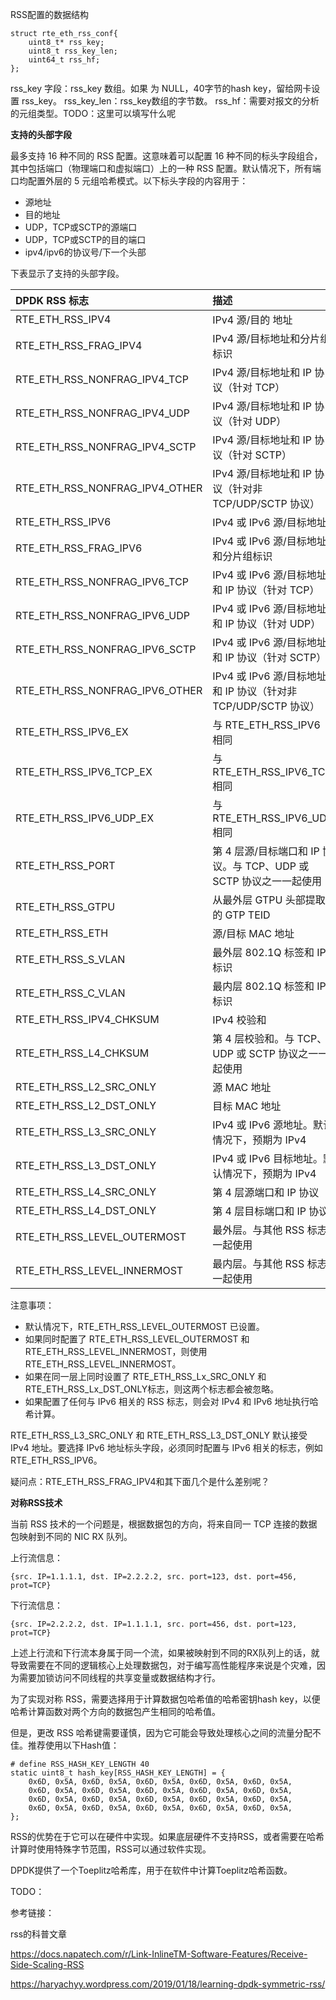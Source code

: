 RSS配置的数据结构

```
struct rte_eth_rss_conf{
	uint8_t* rss_key;
	uint8_t rss_key_len;
	uint64_t rss_hf;
};
```

rss_key 字段：rss_key 数组。如果 为 NULL，40字节的hash key，留给网卡设置 rss_key。
rss_key_len：rss_key数组的字节数。
rss_hf：需要对报文的分析的元组类型。TODO：这里可以填写什么呢



**支持的头部字段**

最多支持 16 种不同的 RSS 配置。这意味着可以配置 16 种不同的标头字段组合，其中包括端口（物理端口和虚拟端口）上的一种 RSS 配置。默认情况下，所有端口均配置外层的 5 元组哈希模式。以下标头字段的内容用于：

- 源地址
- 目的地址
- UDP，TCP或SCTP的源端口
- UDP，TCP或SCTP的目的端口
- ipv4/ipv6的协议号/下一个头部

下表显示了支持的头部字段。

| DPDK RSS 标志                  | 描述                                                         |
| :----------------------------- | :----------------------------------------------------------- |
| RTE_ETH_RSS_IPV4               | IPv4 源/目的 地址                                            |
| RTE_ETH_RSS_FRAG_IPV4          | IPv4 源/目标地址和分片组标识                                 |
| RTE_ETH_RSS_NONFRAG_IPV4_TCP   | IPv4 源/目标地址和 IP 协议（针对 TCP）                       |
| RTE_ETH_RSS_NONFRAG_IPV4_UDP   | IPv4 源/目标地址和 IP 协议（针对 UDP）                       |
| RTE_ETH_RSS_NONFRAG_IPV4_SCTP  | IPv4 源/目标地址和 IP 协议（针对 SCTP）                      |
| RTE_ETH_RSS_NONFRAG_IPV4_OTHER | IPv4 源/目标地址和 IP 协议（针对非 TCP/UDP/SCTP 协议）       |
| RTE_ETH_RSS_IPV6               | IPv4 或 IPv6 源/目标地址                                     |
| RTE_ETH_RSS_FRAG_IPV6          | IPv4 或 IPv6 源/目标地址和分片组标识                         |
| RTE_ETH_RSS_NONFRAG_IPV6_TCP   | IPv4 或 IPv6 源/目标地址和 IP 协议（针对 TCP）               |
| RTE_ETH_RSS_NONFRAG_IPV6_UDP   | IPv4 或 IPv6 源/目标地址和 IP 协议（针对 UDP）               |
| RTE_ETH_RSS_NONFRAG_IPV6_SCTP  | IPv4 或 IPv6 源/目标地址和 IP 协议（针对 SCTP）              |
| RTE_ETH_RSS_NONFRAG_IPV6_OTHER | IPv4 或 IPv6 源/目标地址和 IP 协议（针对非 TCP/UDP/SCTP 协议） |
| RTE_ETH_RSS_IPV6_EX            | 与 RTE_ETH_RSS_IPV6 相同                                     |
| RTE_ETH_RSS_IPV6_TCP_EX        | 与 RTE_ETH_RSS_IPV6_TCP 相同                                 |
| RTE_ETH_RSS_IPV6_UDP_EX        | 与 RTE_ETH_RSS_IPV6_UDP 相同                                 |
| RTE_ETH_RSS_PORT               | 第 4 层源/目标端口和 IP 协议。与 TCP、UDP 或 SCTP 协议之一一起使用 |
| RTE_ETH_RSS_GTPU               | 从最外层 GTPU 头部提取的 GTP TEID                            |
| RTE_ETH_RSS_ETH                | 源/目标 MAC 地址                                             |
| RTE_ETH_RSS_S_VLAN             | 最外层 802.1Q 标签和 IP 标识                                 |
| RTE_ETH_RSS_C_VLAN             | 最内层 802.1Q 标签和 IP 标识                                 |
| RTE_ETH_RSS_IPV4_CHKSUM        | IPv4 校验和                                                  |
| RTE_ETH_RSS_L4_CHKSUM          | 第 4 层校验和。与 TCP、UDP 或 SCTP 协议之一一起使用          |
| RTE_ETH_RSS_L2_SRC_ONLY        | 源 MAC 地址                                                  |
| RTE_ETH_RSS_L2_DST_ONLY        | 目标 MAC 地址                                                |
| RTE_ETH_RSS_L3_SRC_ONLY        | IPv4 或 IPv6 源地址。默认情况下，预期为 IPv4                 |
| RTE_ETH_RSS_L3_DST_ONLY        | IPv4 或 IPv6 目标地址。默认情况下，预期为 IPv4               |
| RTE_ETH_RSS_L4_SRC_ONLY        | 第 4 层源端口和 IP 协议                                      |
| RTE_ETH_RSS_L4_DST_ONLY        | 第 4 层目标端口和 IP 协议                                    |
| RTE_ETH_RSS_LEVEL_OUTERMOST    | 最外层。与其他 RSS 标志一起使用                              |
| RTE_ETH_RSS_LEVEL_INNERMOST    | 最内层。与其他 RSS 标志一起使用                              |

注意事项：

- 默认情况下，RTE_ETH_RSS_LEVEL_OUTERMOST 已设置。
- 如果同时配置了 RTE_ETH_RSS_LEVEL_OUTERMOST 和 RTE_ETH_RSS_LEVEL_INNERMOST，则使用 RTE_ETH_RSS_LEVEL_INNERMOST。
- 如果在同一层上同时设置了 RTE_ETH_RSS_Lx_SRC_ONLY 和 RTE_ETH_RSS_Lx_DST_ONLY标志，则这两个标志都会被忽略。
- 如果配置了任何与 IPv6 相关的 RSS 标志，则会对 IPv4 和 IPv6 地址执行哈希计算。

RTE_ETH_RSS_L3_SRC_ONLY 和 RTE_ETH_RSS_L3_DST_ONLY 默认接受 IPv4 地址。要选择 IPv6 地址标头字段，必须同时配置与 IPv6 相关的标志，例如 RTE_ETH_RSS_IPV6。



疑问点：RTE_ETH_RSS_FRAG_IPV4和其下面几个是什么差别呢？



**对称RSS技术**

当前 RSS 技术的一个问题是，根据数据包的方向，将来自同一 TCP 连接的数据包映射到不同的 NIC RX 队列。

上行流信息：

```
{src. IP=1.1.1.1, dst. IP=2.2.2.2, src. port=123, dst. port=456, prot=TCP}
```

下行流信息：

```
{src. IP=2.2.2.2, dst. IP=1.1.1.1, src. port=456, dst. port=123, prot=TCP}
```

上述上行流和下行流本身属于同一个流，如果被映射到不同的RX队列上的话，就导致需要在不同的逻辑核心上处理数据包，对于编写高性能程序来说是个灾难，因为需要加锁访问不同线程的共享变量或数据结构才行。



为了实现对称 RSS，需要选择用于计算数据包哈希值的哈希密钥hash key，以便哈希计算函数对两个方向的数据包产生相同的哈希值。

但是，更改 RSS 哈希键需要谨慎，因为它可能会导致处理核心之间的流量分配不佳。推荐使用以下Hash值：

```
# define RSS_HASH_KEY_LENGTH 40
static uint8_t hash_key[RSS_HASH_KEY_LENGTH] = { 
    0x6D, 0x5A, 0x6D, 0x5A, 0x6D, 0x5A, 0x6D, 0x5A, 0x6D, 0x5A,
    0x6D, 0x5A, 0x6D, 0x5A, 0x6D, 0x5A, 0x6D, 0x5A, 0x6D, 0x5A,
    0x6D, 0x5A, 0x6D, 0x5A, 0x6D, 0x5A, 0x6D, 0x5A, 0x6D, 0x5A,
    0x6D, 0x5A, 0x6D, 0x5A, 0x6D, 0x5A, 0x6D, 0x5A, 0x6D, 0x5A,
};
```



RSS的优势在于它可以在硬件中实现。如果底层硬件不支持RSS，或者需要在哈希计算时使用特殊字节范围，RSS可以通过软件实现。

DPDK提供了一个Toeplitz哈希库，用于在软件中计算Toeplitz哈希函数。





TODO： 

参考链接：

rss的科普文章

https://docs.napatech.com/r/Link-InlineTM-Software-Features/Receive-Side-Scaling-RSS

https://haryachyy.wordpress.com/2019/01/18/learning-dpdk-symmetric-rss/